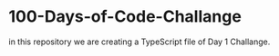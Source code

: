 # 100-Days-of-Code-Challange
in this repository we are creating a TypeScript file of Day 1 Challange.
